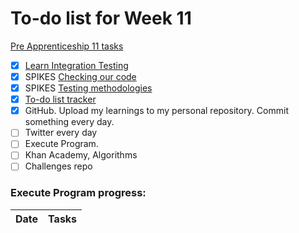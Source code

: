 # To-do list for Week 11

[Pre Apprenticeship 11 tasks](https://learn.foundersandcoders.com/course/syllabus/pre-app-11/schedule/)

- [x] [Learn Integration Testing](https://learn.foundersandcoders.com/workshops/learn-integration-testing/)
- [x] SPIKES [Checking our code](https://learn.foundersandcoders.com/course/syllabus/pre-app-11/spikes/)
- [x] SPIKES [Testing methodologies](https://learn.foundersandcoders.com/course/syllabus/pre-app-11/spikes/)
- [x] [To-do list tracker](https://learn.foundersandcoders.com/course/syllabus/pre-app-11/project/)
- [x] GitHub. Upload my learnings to my personal repository. Commit something every day.
- [ ] Twitter every day
- [ ] Execute Program.
- [ ] Khan Academy, Algorithms
- [ ] Challenges repo

### Execute Program progress:

| Date | Tasks |
| ---- | ----- |
